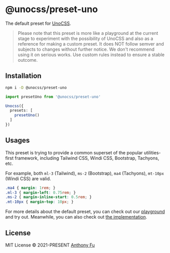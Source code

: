 # @unocss/preset-uno

The default preset for [UnoCSS](https://github.com/antfu/unocss).

> Please note that this preset is more like a playground at the current stage to experiment with the possibility of UnoCSS and also as a reference for making a custom preset. It does NOT follow semver and subjects to changes without further notice. We don't recommend using it on serious works. Use custom rules instead to ensure a stable outcome.

## Installation

```bash
npm i -D @unocss/preset-uno
```

```ts
import presetUno from '@unocss/preset-uno'

Unocss({
  presets: [
    presetUno()
  ]
})
```

## Usages

This preset is trying to provide a common superset of the popular utilities-first framework, including Tailwind CSS, Windi CSS, Bootstrap, Tachyons, etc.

For example, both `ml-3` (Tailwind), `ms-2` (Bootstrap), `ma4` (Tachyons), `mt-10px` (Windi CSS) are valid.

```css
.ma4 { margin: 1rem; }
.ml-3 { margin-left: 0.75rem; }
.ms-2 { margin-inline-start: 0.5rem; }
.mt-10px { margin-top: 10px; }
```

For more details about the default preset, you can check out our [playground](https://unocss.antfu.me/) and try out. Meanwhile, you can also check out [the implementation](./src/rules).

## License

MIT License © 2021-PRESENT [Anthony Fu](https://github.com/antfu)
